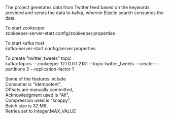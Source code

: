 The project generates data from Twitter feed based on the keywords provided and sends the data to kafka, wherein Elastic search consumes the data.

To start zookeeper\
zookeeper-server-start config/zookeeper.properties

To start kafka host\
kafka-server-start config/server.properties

To create "twitter_tweets" topic\
kafka-topics --zookeeper 127.0.0.1:2181 --topic twitter_tweets --create --partitions 3 --replication-factor 1

Some of the features include\
Consumer is "Idempotent",\
Offsets are manually committed,\
Acknowledgment used is "All",\
Compression used is "snappy",\
Batch size is 32 MB,\
Retries set to Integer.MAX_VALUE




